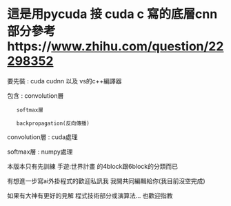 # 這是用pycuda 接 cuda c 寫的底層cnn 部分參考https://www.zhihu.com/question/22298352

要先裝 : cuda cudnn 以及 vs的c++編譯器

包含 : convolution層 

       softmax層 
     
       backpropagation(反向傳播)

convolution層 : cuda處理

softmax層 : numpy處理

本版本只有先訓練 手遊:世界計畫 的4block跟6block的分類而已 

有想進一步寫ai外掛程式的歡迎私訊我 我開共同編輯給你(我目前沒空完成)

如果有大神有更好的見解 程式技術部分或演算法... 也歡迎指教